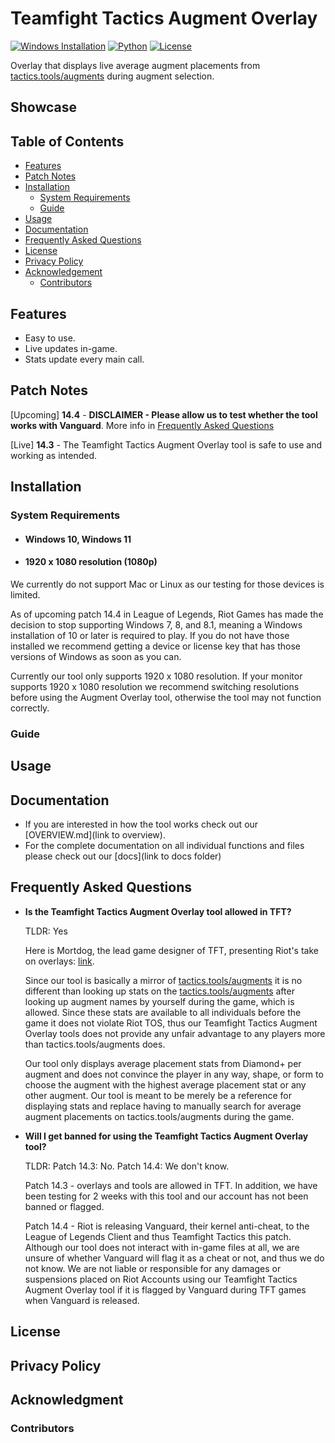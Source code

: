 # Teamfight Tactics Augment Overlay

[![Windows Installation](https://img.shields.io/badge/Windows-10%20%7C%2011-green)](#system-requirements)
[![Python](https://img.shields.io/badge/python-3.8%20%7C%203.9%20%7C%203.10%20%7C%203.11%20%7C%203.12-blue)](https://python.org/downloads/)
[![License](https://img.shields.io/github/license/Arunthiruma588/TFT-Tactics.tools-Augment-Overlay)](https://github.com/Arunthiruma588/TFT-Tactics.tools-Augment-Overlay/blob/main/LICENSE)

Overlay that displays live average augment placements from [tactics.tools/augments](https://tactics.tools/augments) during augment selection.

## Showcase

## Table of Contents

- [Features](#features)
- [Patch Notes](#patch-notes)
- [Installation](#installation)
  - [System Requirements](#system-requirements)
  - [Guide](#guide)
- [Usage](#usage)
- [Documentation](#documentation)
- [Frequently Asked Questions](#frequently-asked-questions)
- [License](#license)
- [Privacy Policy](#privacy-policy)
- [Acknowledgement](#acknowledgment)
  - [Contributors](#contributors)

## Features

* Easy to use.
* Live updates in-game.
* Stats update every main call.

## Patch Notes

[Upcoming] **14.4** - **DISCLAIMER - Please allow us to test whether the tool works with Vanguard**. More info in [Frequently Asked Questions](#frequently-asked-questions)

[Live] **14.3** - The Teamfight Tactics Augment Overlay tool is safe to use and working as intended.

## Installation  
  ### System Requirements
  
  * #### Windows 10, Windows 11
  * #### 1920 x 1080 resolution (1080p)
  
  We currently do not support Mac or Linux as our testing for those devices is limited.  
  
  As of upcoming patch 14.4 in League of Legends, Riot Games has made the decision to stop supporting Windows 7, 8, and 8.1, meaning a Windows installation of 10 or later is required to play. If you do not have those installed we recommend getting a device or license key that has those versions of Windows as soon as you can.

  Currently our tool only supports 1920 x 1080 resolution. If your monitor supports 1920 x 1080 resolution we recommend switching resolutions before using the Augment Overlay tool, otherwise the tool may not function correctly.
  
  ### Guide
## Usage
## Documentation
- If you are interested in how the tool works check out our [OVERVIEW.md](link to overview).
- For the complete documentation on all individual functions and files please check out our [docs](link to docs folder)
## Frequently Asked Questions
 - **Is the Teamfight Tactics Augment Overlay tool allowed in TFT?**


    TLDR: Yes  
   

    Here is Mortdog, the lead game designer of TFT, presenting Riot's take on overlays: [link](https://www.youtube.com/watch?v=MoIueRc8IqQ&ab_channel=Mortdog-TFT).
   
    Since our tool is basically a mirror of [tactics.tools/augments](https://tactics.tools/augments) it is no different than looking up stats on the [tactics.tools/augments](https://tactics.tools/augments) after looking up augment names by yourself during the game, which is allowed. Since these stats are available to all individuals before the game it does not violate Riot TOS, thus our Teamfight Tactics Augment Overlay tools does not provide any unfair advantage to any players more than tactics.tools/augments does.

   Our tool only displays average placement stats from Diamond+ per augment and does not convince the player in any way, shape, or form to choose the augment with the highest average placement stat or any other augment. Our tool is meant to be merely be a reference for displaying stats and replace having to manually search for average augment placements on tactics.tools/augments during the game.
    
 - **Will I get banned for using the Teamfight Tactics Augment Overlay tool?**
   

   TLDR: Patch 14.3: No. Patch 14.4: We don't know.  


   Patch 14.3 - overlays and tools are allowed in TFT. In addition, we have been testing for 2 weeks with this tool and our account has not been banned or flagged.  

   Patch 14.4 - Riot is releasing Vanguard, their kernel anti-cheat, to the League of Legends Client and thus Teamfight Tactics this patch. Although our tool does not interact with in-game files at all, we are unsure of whether Vanguard will flag it as a cheat or not, and thus we do not know. We are not liable or responsible for any damages or suspensions placed on Riot Accounts using our Teamfight Tactics Augment Overlay tool if it is flagged by Vanguard during TFT games when Vanguard is released.
   
## License
## Privacy Policy
## Acknowledgment
  ### Contributors
